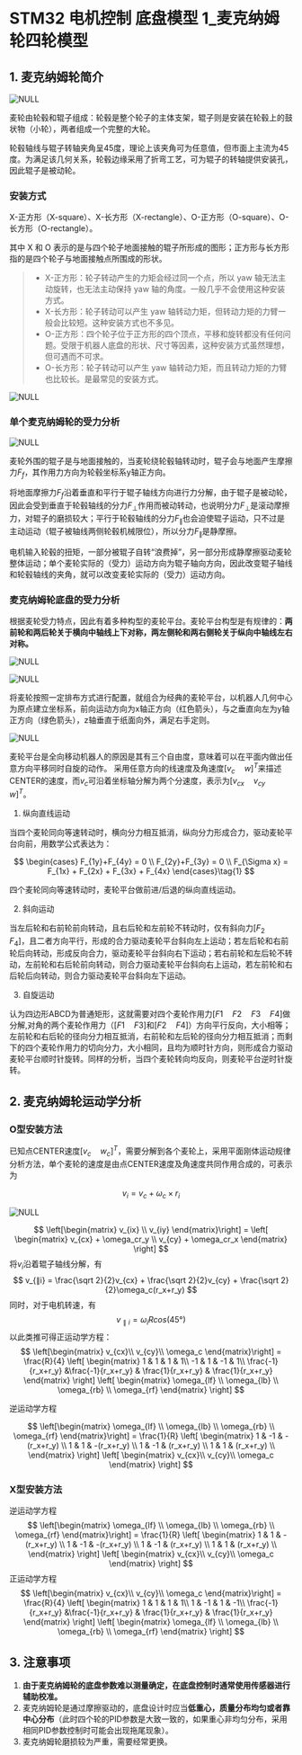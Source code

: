 # STM32 电机控制 底盘模型 1_麦克纳姆轮四轮模型

## 1. 麦克纳姆轮简介

![NULL](picture_1.jpg)

麦轮由轮毂和辊子组成：轮毂是整个轮子的主体支架，辊子则是安装在轮毂上的鼓状物（小轮），两者组成一个完整的大轮。

轮毂轴线与辊子转轴夹角呈45度，理论上该夹角可为任意值，但市面上主流为45度。为满足该几何关系，轮毂边缘采用了折弯工艺，可为辊子的转轴提供安装孔，因此辊子是被动轮。

### 安装方式

X-正方形（X-square）、X-长方形（X-rectangle）、O-正方形（O-square）、O-长方形（O-rectangle）。

其中 X 和 O 表示的是与四个轮子地面接触的辊子所形成的图形；正方形与长方形指的是四个轮子与地面接触点所围成的形状。

> - X-正方形：轮子转动产生的力矩会经过同一个点，所以 yaw 轴无法主动旋转，也无法主动保持 yaw 轴的角度。一般几乎不会使用这种安装方式。
> -  X-长方形：轮子转动可以产生 yaw 轴转动力矩，但转动力矩的力臂一般会比较短。这种安装方式也不多见。
> -  O-正方形：四个轮子位于正方形的四个顶点，平移和旋转都没有任何问题。受限于机器人底盘的形状、尺寸等因素，这种安装方式虽然理想，但可遇而不可求。
> -  O-长方形：轮子转动可以产生 yaw 轴转动力矩，而且转动力矩的力臂也比较长。是最常见的安装方式。

![NULL](picture_7.jpg)

### 单个麦克纳姆轮的受力分析

![NULL](picture_2.jpg)

麦轮外围的辊子是与地面接触的，当麦轮绕轮毂轴转动时，辊子会与地面产生摩擦力$F_f$，其作用力方向为轮毂坐标系y轴正方向。

将地面摩擦力$F_f$沿着垂直和平行于辊子轴线方向进行力分解，由于辊子是被动轮，因此会受到垂直于轮毂轴线的分力$F_⊥$作用而被动转动，也说明分力$F_⊥$是滚动摩擦力，对辊子的磨损较大；平行于轮毂轴线的分力$F_∥$也会迫使辊子运动，只不过是主动运动（辊子被轴线两侧轮毂机械限位），所以分力$F_∥$是静摩擦。

电机输入轮毂的扭矩，一部分被辊子自转“浪费掉”，另一部分形成静摩擦驱动麦轮整体运动；单个麦轮实际的（受力）运动方向为辊子轴向方向，因此改变辊子轴线和轮毂轴线的夹角，就可以改变麦轮实际的（受力）运动方向。

### 麦克纳姆轮底盘的受力分析

根据麦轮受力特点，因此有着多种构型的麦轮平台。麦轮平台构型是有规律的：**两前轮和两后轮关于横向中轴线上下对称，两左侧轮和两右侧轮关于纵向中轴线左右对称。**

![NULL](picture_4.jpg)

![NULL](picture_5.jpg)



将麦轮按照一定排布方式进行配置，就组合为经典的麦轮平台，以机器人几何中心为原点建立坐标系，前向运动方向为x轴正方向（红色箭头），与之垂直向左为y轴正方向（绿色箭头），z轴垂直于纸面向外，满足右手定则。

![NULL](picture_3.jpg)

麦轮平台是全向移动机器人的原因是其有三个自由度，意味着可以在平面内做出任意方向平移同时自旋的动作。
采用任意方向的线速度及角速度$[v_c\quad  w]^T$来描述CENTER的速度，而$v_c$可沿着坐标轴分解为两个分速度，表示为$[v_{cx} \quad v_{cy} \quad w]^T$。


1. 纵向直线运动

当四个麦轮同向等速转动时，横向分力相互抵消，纵向分力形成合力，驱动麦轮平台向前，用数学公式表达为：

$$
\begin{cases}
F_{1y}+F_{4y} = 0 \\
F_{2y}+F_{3y} = 0 \\
F_{\Sigma x} = F_{1x} + F_{2x} + F_{3x} + F_{4x}
\end{cases}\tag{1}
$$

四个麦轮同向等速转动时，麦轮平台做前进/后退的纵向直线运动。

2. 斜向运动

当左后轮和右前轮前向转动，且右后轮和左前轮不转动时，仅有斜向力$[ F_2\quad F_4]$，且二者方向平行，形成的合力驱动麦轮平台斜向左上运动；若左后轮和右前轮后向转动，形成反向合力，驱动麦轮平台斜向右下运动；若右前轮和左后轮不转动，左前轮和右后轮前向转动，则合力驱动麦轮平台斜向右上运动，若左前轮和右后轮后向转动，则合力驱动麦轮平台斜向左下运动。 

3. 自旋运动

认为四边形ABCD为普通矩形，这就需要对四个麦轮作用力$[F1 \quad  F2 \quad  F3 \quad  F4]$做分解,对角的两个麦轮作用力（$[F1 \quad F3]$和$[F2 \quad F4]$）方向平行反向，大小相等；左前轮和右后轮的径向分力相互抵消，右前轮和左后轮的径向分力相互抵消；而剩下的四个麦轮作用力的切向分力，大小相同，且均为顺时针方向，则形成合力驱动麦轮平台顺时针旋转。同样的分析，当四个麦轮转向均反向，则麦轮平台逆时针旋转。 

## 2. 麦克纳姆轮运动学分析

### O型安装方法

已知点CENTER速度$[v_c \quad w_c]^T$，需要分解到各个麦轮上，采用平面刚体运动规律分析方法，单个麦轮的速度是由点CENTER速度及角速度共同作用合成的，可表示为

$$
v_i = v_c + \omega_c × r_i
$$

![NULL](picture_6.jpg)

$$
\left[\begin{matrix}
v_{ix} \\
v_{iy}
\end{matrix}\right] = 
\left[
    \begin{matrix}
    v_{cx} + \omega_cr_y \\
    v_{cy} + \omega_cr_x
    \end{matrix}
\right]
$$
将$v_i$沿着辊子轴线分解，有
$$
v_{∥i} = \frac{\sqrt 2}{2}v_{cx} + \frac{\sqrt 2}{2}v_{cy} + \frac{\sqrt 2}{2}\omega_c(r_x+r_y)
$$
同时，对于电机转速，有
$$
v_{∥i} = \omega_iRcos(45°)
$$
以此类推可得正运动学方程：
$$
\left[\begin{matrix}
v_{cx}\\
v_{cy}\\
\omega_c
\end{matrix}\right] = \frac{R}{4}
\left[
    \begin{matrix}
    1 & 1 & 1 & 1\\
    -1 & 1 & -1 & 1\\
    \frac{-1}{r_x+r_y} &\frac{-1}{r_x+r_y} & \frac{1}{r_x+r_y} & \frac{1}{r_x+r_y}
    \end{matrix}
\right]
\left[
    \begin{matrix}
    \omega_{lf} \\
    \omega_{lb} \\
    \omega_{rb} \\
    \omega_{rf} 
    \end{matrix}
\right]
$$

逆运动学方程

$$
\left[\begin{matrix}
    \omega_{lf} \\
    \omega_{lb} \\
    \omega_{rb} \\
    \omega_{rf} 
\end{matrix}\right] = \frac{1}{R}
\left[
    \begin{matrix}
        1 & -1 & -(r_x+r_y) \\
        1 & 1 & -(r_x+r_y) \\
        1 & -1 & (r_x+r_y) \\
        1 & 1 & (r_x+r_y) \\
    \end{matrix}
\right]
\left[
    \begin{matrix}
v_{cx}\\
v_{cy}\\
\omega_c
    \end{matrix}
\right]
$$

### X型安装方法

逆运动学方程
$$
\left[\begin{matrix}
    \omega_{lf} \\
    \omega_{lb} \\
    \omega_{rb} \\
    \omega_{rf} 
\end{matrix}\right] = \frac{1}{R}
\left[
    \begin{matrix}
        1 & 1 & -(r_x+r_y) \\
        1 & -1 & -(r_x+r_y) \\
        1 & -1 & (r_x+r_y) \\
        1 & 1 & (r_x+r_y) \\
    \end{matrix}
\right]
\left[
    \begin{matrix}
v_{cx}\\
v_{cy}\\
\omega_c
    \end{matrix}
\right]
$$
正运动学方程
$$
\left[\begin{matrix}
v_{cx}\\
v_{cy}\\
\omega_c
\end{matrix}\right] = \frac{R}{4}
\left[
    \begin{matrix}
    1 & 1 & 1 & 1\\
    1 & -1 & 1 & -1\\
    \frac{-1}{r_x+r_y} &\frac{-1}{r_x+r_y} & \frac{1}{r_x+r_y} & \frac{1}{r_x+r_y}
    \end{matrix}
\right]
\left[
    \begin{matrix}
    \omega_{lf} \\
    \omega_{lb} \\
    \omega_{rb} \\
    \omega_{rf} 
    \end{matrix}
\right]
$$

## 3. 注意事项

1. **由于麦克纳姆轮的底盘参数难以测量确定，在底盘控制时通常使用传感器进行辅助校准。**
2. 麦克纳姆轮是通过摩擦驱动的，底盘设计时应当**低重心，质量分布均匀或者靠中心分布**（此时四个轮的PID参数是大致一致的，如果重心非均匀分布，采用相同PID参数控制时可能会出现拖尾现象）。
3. 麦克纳姆轮磨损较为严重，需要经常更换。
